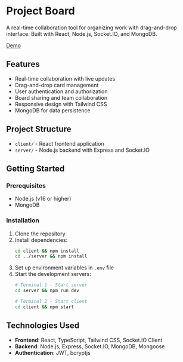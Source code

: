 # Project Board

A real-time collaboration tool for organizing work with drag-and-drop interface. Built with React, Node.js, Socket.IO, and MongoDB.

[Demo](https://realtime-project-board.netlify.app/)

## Features

- Real-time collaboration with live updates
- Drag-and-drop card management
- User authentication and authorization
- Board sharing and team collaboration
- Responsive design with Tailwind CSS
- MongoDB for data persistence

## Project Structure

- `client/` - React frontend application
- `server/` - Node.js backend with Express and Socket.IO

## Getting Started

### Prerequisites

- Node.js (v16 or higher)
- MongoDB

### Installation

1. Clone the repository
2. Install dependencies:
   ```bash
   cd client && npm install
   cd ../server && npm install
   ```
3. Set up environment variables in `.env` file
4. Start the development servers:
   ```bash
   # Terminal 1 - Start server
   cd server && npm run dev
   
   # Terminal 2 - Start client
   cd client && npm start
   ```

## Technologies Used

- **Frontend**: React, TypeScript, Tailwind CSS, Socket.IO Client
- **Backend**: Node.js, Express, Socket.IO, MongoDB, Mongoose
- **Authentication**: JWT, bcryptjs
